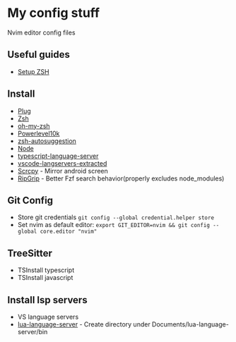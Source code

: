 # My config stuff
Nvim editor config files

## Useful guides
- [Setup ZSH](https://medium.com/@satriajanaka09/setup-zsh-oh-my-zsh-powerlevel10k-on-ubuntu-20-04-c4a4052508fd)

## Install
- [Plug](https://github.com/junegunn/vim-plug)
- [Zsh](https://github.com/ohmyzsh/ohmyzsh/wiki/Installing-ZSH)
- [oh-my-zsh](https://github.com/ohmyzsh/ohmyzsh)
- [Powerlevel10k](https://github.com/romkatv/powerlevel10k)
- [zsh-autosuggestion](https://github.com/zsh-users/zsh-autosuggestions/blob/master/INSTALL.md)
- [Node](https://www.stewright.me/2022/01/tutorial-install-nodejs-16-on-ubuntu-20-04/)
- [typescript-language-server](https://www.npmjs.com/package/typescript-language-server)
- [vscode-langservers-extracted](https://github.com/hrsh7th/vscode-langservers-extracted)
- [Scrcpy](https://github.com/Genymobile/scrcpy) - Mirror android screen
- [RipGrip](https://github.com/BurntSushi/ripgrep#installation) - Better Fzf search behavior(properly excludes node_modules)

## Git Config
- Store git credentials `git config --global credential.helper store`
- Set nvim as default editor:
 `export GIT_EDITOR=nvim && git config --global core.editor "nvim"` 

## TreeSitter
- TSInstall typescript
- TSInstall javascript

## Install lsp servers
- VS language servers
- [lua-language-server](https://github.com/sumneko/lua-language-server) - Create directory under Documents/lua-language-server/bin
